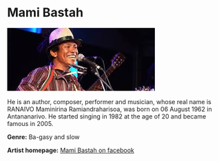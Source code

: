 # Mami Bastah

![Mami Bastah's photo](mami-bastah.jpg)

He is an author, composer, performer and musician, whose real name is RANAIVO Maminirina Ramiandraharisoa, was born on 06 August 1962 in Antananarivo. He started singing in 1982 at the age of 20 and became famous in 2005.

**Genre:** Ba-gasy and slow

**Artist homepage:** [Mami Bastah on facebook](https://web.facebook.com/mami.bastah?_rdc=1&_rdr)
